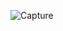 ![Capture](https://github.com/MohammedOss92/MyMsgs/assets/19587480/172b9dd6-b574-407a-aef9-53081a5c5ffe)
